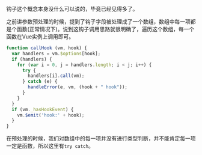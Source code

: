 钩子这个概念本身没什么可以说的，毕竟已经见得多了。

之前讲参数预处理的时候，提到了钩子字段被处理成了一个数组，数组中每一项都是个函数(正常情况下)。说到这钩子调用思路就很明确了，遍历这个数组，每一个函数在Vue实例上调用即可。

```javascript
function callHook (vm, hook) {
  var handlers = vm.$options[hook];
  if (handlers) {
    for (var i = 0, j = handlers.length; i < j; i++) {
      try {
        handlers[i].call(vm);
      } catch (e) {
        handleError(e, vm, (hook + " hook"));
      }
    }
  }
  if (vm._hasHookEvent) {
    vm.$emit('hook:' + hook);
  }
}
```

在预处理的时候，我们对数组中的每一项并没有进行类型判断，并不能肯定每一项一定是函数，所以这里有```try catch```。
